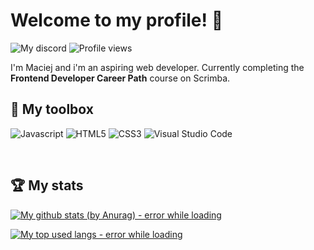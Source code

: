 # Welcome to my profile! 👋
![My discord](https://img.shields.io/badge/Fancy_Baguette_5955-1e2636?style=for-the-badge&logo=discord)
![Profile views](https://komarev.com/ghpvc/?username=FancyBaguette&style=for-the-badge)
<br>

I'm Maciej and i'm an aspiring web developer. Currently completing the **Frontend Developer Career Path** course on Scrimba. 

## 🧰 My toolbox
  ![Javascript](https://img.shields.io/badge/JAVASCRIPT-yellow?style=for-the-badge&logo=javascript)
  ![HTML5](https://img.shields.io/badge/HTML-orange?style=for-the-badge&logo=html5)
  ![CSS3](https://img.shields.io/badge/CSS-blue?style=for-the-badge&logo=css3)
  ![Visual Studio Code](https://img.shields.io/badge/Visual_Studio_Code-18459e?style=for-the-badge&logo=visualstudiocode)
<!--   <img src="https://img.shields.io/badge/FRAMEWORK-React-4E944F?style=for-the-badge&logo=react">
  <img src="https://img.shields.io/badge/FRAMEWORK-Vue-4E944F?style=for-the-badge&logo=vuedotjs"> -->
<br>

## 🏆 My stats

[![My github stats (by Anurag) - error while loading](https://github-readme-stats.vercel.app/api?username=FancyBaguette&show_icons=true&hide_title=true&bg_color=191A19&text_color=f3f3f3&icon_color=4E944F&border_color=252625)](https://github.com/anuraghazra/github-readme-stats)

[![My top used langs - error while loading](https://github-readme-stats.vercel.app/api/top-langs/?username=FancyBaguette&layout=compact&bg_color=191A19&text_color=f3f3f3&icon_color=4E944F&border_color=252625&title_color=4E944F)](https://github.com/anuraghazra/github-readme-stats)

<!-- <p align=center>
<a align=center href="https://github.com/anuraghazra/github-readme-stats">
  <img align="center" src="https://github-readme-stats.vercel.app/api?username=FancyBaguette&theme=react&show_icons=true&hide_title=true&env=PAT_1" />
</a>
</p>

<p align=center>
<a align=center href="https://github.com/anuraghazra/github-readme-stats">
  <img align="center" src="https://github-readme-stats.vercel.app/api/top-langs/?username=FancyBaguette&layout=compact&theme=react&env=PAT_1" />
</a>
</p> -->
